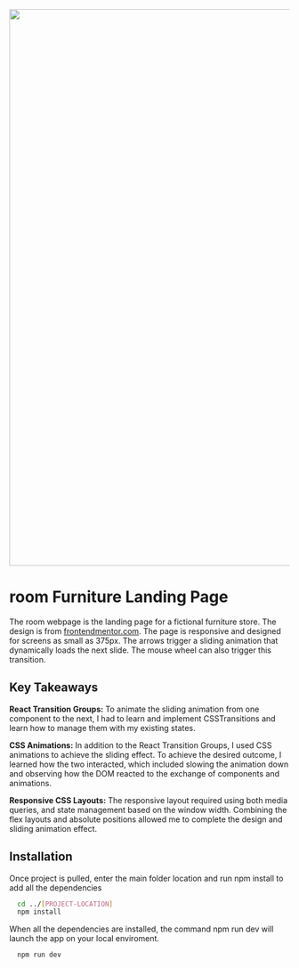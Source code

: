<div align="center"> 
	<img src="https://user-images.githubusercontent.com/64343445/188323043-cfdb3689-5d6c-49ed-b999-5af54d850482.jpg" width= "1000">
</div> 

# room Furniture Landing Page
  
  
The room webpage is the landing page for a fictional furniture store. The design is from [frontendmentor.com](www.frontendmentor.io/challenges/room-homepage-BtdBY_ENq). The page is responsive and designed for screens as small as 375px. The arrows trigger a sliding animation that dynamically loads the next slide. The mouse wheel can also trigger this transition.

## Key Takeaways

**React Transition Groups:** To animate the sliding animation from one component to the next, I had to learn and implement CSSTransitions and learn how to manage them with my existing states. 

**CSS Animations:** In addition to the React Transition Groups, I used CSS animations to achieve the sliding effect. To achieve the desired outcome, I learned how the two interacted, which included slowing the animation down and observing how the DOM reacted to the exchange of components and animations.

**Responsive CSS Layouts:** The responsive layout required using both media queries, and state management based on the window width. Combining the flex layouts and absolute positions allowed me to complete the design and sliding animation effect.
  

## Installation

Once project is pulled, enter the main folder location and run npm install to add all the dependencies 

```bash
  cd ../[PROJECT-LOCATION]
  npm install
```

When all the dependencies are installed, the command npm run dev will launch the app on your local enviroment.

```bash
  npm run dev
```    
